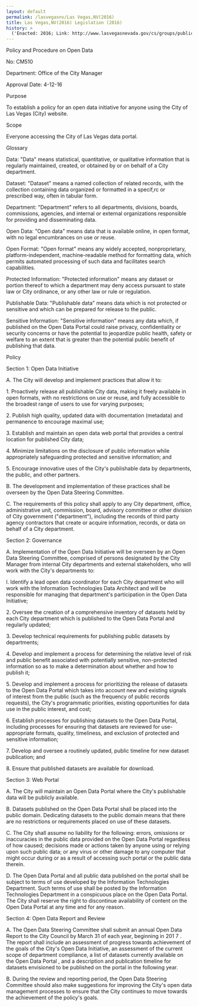 ```yaml
---
layout: default
permalink: /lasvegasnv/Las Vegas,NV(2016)
title: Las Vegas,NV(2016) Legislation (2016)
history: >
  ('Enacted: 2016; Link: http://www.lasvegasnevada.gov/cs/groups/public/documents/document/chjk/mda5/~edisp/prd009912.pdf; Means: Legislation',)
---
```


<p>Policy and Procedure on Open Data</p> <p>No: CM510</p> <p>Department: Office of the City Manager</p> <p>Approval Date: 4-12-16</p> <p>Purpose</p> <p>To establish a policy for an open data initiative for anyone using the City of Las Vegas (City) website.</p> <p>Scope</p> <p>Everyone accessing the City of Las Vegas data portal.</p> <p>Glossary</p> <p>Data: "Data" means statistical, quantitative, or qualitative information that is regularly maintained, created, or obtained by or on behalf of a City department.</p> <p>Dataset: "Dataset" means a named collection of related records, with the collection containing data organized or formatted in a specif,rc or prescribed way, often in tabular form.</p> <p>Department: "Department" refers to all departments, divisions, boards, commissions, agencies, and internal or external organizations responsible for providing and disseminating data.</p> <p>Open Data: "Open data" means data that is available online, in open format, with no legal encumbrances on use or reuse.</p> <p>Open Format: "Open format" means any widely accepted, nonproprietary, platform-independent, machine-readable method for formatting data, which permits automated processing of such data and facilitates search capabilities.</p> <p>Protected Information: "Protected information" means any dataset or portion thereof to which a department may deny access pursuant to state law or City ordinance, or any other law or rule or regulation.</p> <p>Publishable Data: "Publishable data" means data which is not protected or sensitive and which can be prepared for release to the public.</p> <p>Sensitive Information: "Sensitive information" means any data which, if published on the Open Data Portal could raise privacy, confidentiality or security concerns or have the potential to jeopardize public health, safety or welfare to an extent that is greater than the potential public benefit of publishing that data.</p> <p>Policy</p> <p>Section 1: Open Data Initiative</p> <p>A. The City will develop and implement practices that allow it to:</p> <p>1. Proactìvely release all publishable City data, making it freely available in open formats, with no restrictions on use or reuse, and fully accessible to the broadest range of users to use for varying purposes;</p> <p>2. Publish high quality, updated data with documentation (metadata) and permanence to encourage maximal use;</p> <p>3. Establish and maintain an open data web portal that provides a central location for published City data;</p> <p>4. Minimize limitations on the disclosure of public information while appropriately safeguarding protected and sensitive information; and</p> <p>5. Encourage innovative uses of the City's publishable data by departments, the public, and other partners.</p> <p>B. The development and implementation of these practices shall be overseen by the Open Data Steering Committee.</p> <p>C. The requirements of this policy shall apply to any City department, office, administrative unit, commission, board, advisory committee or other division of City government ("department"), including the records of third party agency contractors that create or acquire information, records, or data on behalf of a City department.</p> <p>Section 2: Governance</p> <p>A. Implementation of the Open Data Initiative will be overseen by an Open Data Steering Committee, comprised of persons designated by the City Manager from internal City departments and external stakeholders, who will work with the City's departments to:</p> <p>l. Identify a lead open data coordinator for each City department who will work with the Information Technologies Data Architect and will be responsible for managing that department's participation in the Open Data Initiative;</p> <p>2. Oversee the creation of a comprehensive inventory of datasets held by each City department which is published to the Open Data Portal and regularly updated;</p> <p>3. Develop technical requirements for publishing public datasets by departments;</p> <p>4. Develop and implement a process for determining the relative level of risk and public benefit associated with potentially sensitive, non-protected information so as to make a determination about whether and how to publish it;</p> <p>5. Develop and implement a process for prioritizing the release of datasets to the Open Data Portal which takes into account new and existing signals of interest from the public (such as the frequency of public records requests), the City's programmatic priorities, existing opportunities for data use in the public interest, and cost;</p> <p>6. Establish processes for publishing datasets to the Open Data Portal, including processes for ensuring that datasets are reviewed for use-appropriate formats, quality, timeliness, and exclusion of protected and sensitive information;</p> <p>7. Develop and oversee a routinely updated, public timeline for new dataset publication; and</p> <p>8. Ensure that published datasets are available for download.</p> <p>Section 3: Web Portal</p> <p>A. The City will maintain an Open Data Portal where the City's publishable data will be publicly available.</p> <p>B. Datasets published on the Open Data Portal shall be placed into the public domain. Dedicating datasets to the public domain means that there are no restrictions or requirements placed on use of these datasets.</p> <p>C. The City shall assume no liability for the following: errors, omissions or inaccuracies in the public data provided on the Open Data Portal regardless of how caused; decisions made or actions taken by anyone using or relying upon such public data; or any virus or other damage to any computer that might occur during or as a result of accessing such portal or the public data therein.</p> <p>D. The Open Data Portal and all public data published on the portal shall be subject to terms of use developed by the Information Technologies Department. Such terms of use shall be posted by the Information Technologies Department in a conspicuous place on the Open Data Portal. The City shall reserve the right to discontinue availability of content on the Open Data Portal at any time and for any reason.</p> <p>Section 4: Open Data Report and Review</p> <p>A. The Open Data Steering Committee shall submit an annual Open Data Report to the City Council by March 31 of each year, beginning in 201 7 . The report shall include an assessment of progress towards achievement of the goals of the City's Open Data Initiative, an assessment of the current scope of department compliance, a list of datasets currently available on the Open Data Portal , and a description and publication timeline for datasets envisioned to be published on the portal in the following year.</p> <p>B. During the review and reporting period, the Open Data Steering Committee should also make suggestions for improving the City's open data management processes to ensure that the City continues to move towards the achievement of the policy's goals.</p> <p/>
